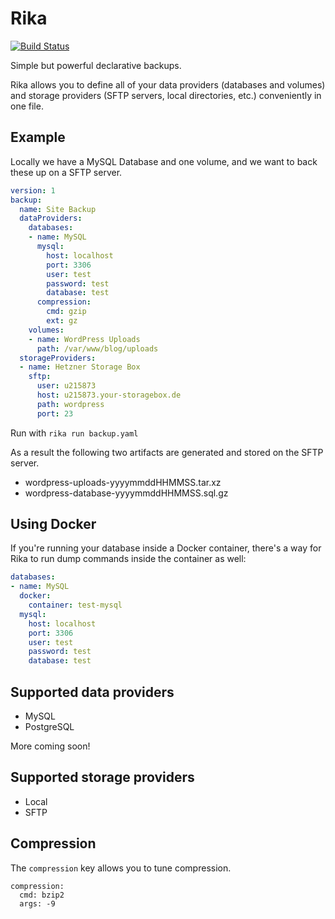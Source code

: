 # Rika

[![Build Status](https://travis-ci.org/Nuke928/rika.svg?branch=master)](https://travis-ci.org/Nuke928/rika)

Simple but powerful declarative backups.


Rika allows you to define all of your data providers (databases and volumes) and storage providers (SFTP servers, local directories, etc.) conveniently in one file.

## Example

Locally we have a MySQL Database and one volume, and we want to back these up on a SFTP server.

```yaml
version: 1
backup:
  name: Site Backup
  dataProviders:
    databases:
    - name: MySQL
      mysql:
        host: localhost
        port: 3306
        user: test
        password: test
        database: test
      compression:
        cmd: gzip
        ext: gz
    volumes:
    - name: WordPress Uploads
      path: /var/www/blog/uploads
  storageProviders:
  - name: Hetzner Storage Box
    sftp:
      user: u215873
      host: u215873.your-storagebox.de
      path: wordpress
      port: 23
```

Run with `rika run backup.yaml`

As a result the following two artifacts are generated and stored on the SFTP server.

* wordpress-uploads-yyyymmddHHMMSS.tar.xz
* wordpress-database-yyyymmddHHMMSS.sql.gz

## Using Docker

If you're running your database inside a Docker container, there's a way for Rika to run dump commands inside the container as well:

```yaml
databases:
- name: MySQL
  docker:
    container: test-mysql
  mysql:
    host: localhost
    port: 3306
    user: test
    password: test
    database: test
```

## Supported data providers

* MySQL
* PostgreSQL

More coming soon!

## Supported storage providers

* Local
* SFTP

## Compression

The `compression` key allows you to tune compression.

```
compression:
  cmd: bzip2
  args: -9
```
